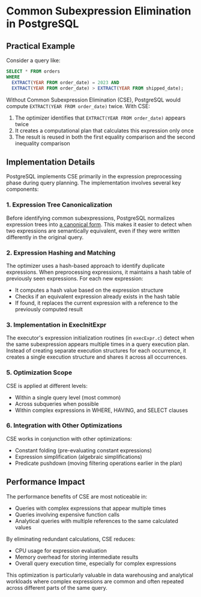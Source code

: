 # Common Subexpression Elimination in PostgreSQL

## Practical Example

Consider a query like:
```sql
SELECT * FROM orders 
WHERE 
  EXTRACT(YEAR FROM order_date) = 2023 AND 
  EXTRACT(YEAR FROM order_date) > EXTRACT(YEAR FROM shipped_date);
```

Without Common Subexpression Elimination (CSE), PostgreSQL would compute `EXTRACT(YEAR FROM order_date)` twice. With CSE:

1. The optimizer identifies that `EXTRACT(YEAR FROM order_date)` appears twice
2. It creates a computational plan that calculates this expression only once
3. The result is reused in both the first equality comparison and the second inequality comparison

## Implementation Details

PostgreSQL implements CSE primarily in the expression preprocessing phase during query planning. The implementation involves several key components:

### 1. Expression Tree Canonicalization

Before identifying common subexpressions, PostgreSQL normalizes expression trees into [a canonical form](./canonical_form_of_expressions.md). This makes it easier to detect when two expressions are semantically equivalent, even if they were written differently in the original query.

### 2. Expression Hashing and Matching

The optimizer uses a hash-based approach to identify duplicate expressions. When preprocessing expressions, it maintains a hash table of previously seen expressions. For each new expression:
- It computes a hash value based on the expression structure
- Checks if an equivalent expression already exists in the hash table
- If found, it replaces the current expression with a reference to the previously computed result

### 3. Implementation in ExecInitExpr

The executor's expression initialization routines (in `execExpr.c`) detect when the same subexpression appears multiple times in a query execution plan. Instead of creating separate execution structures for each occurrence, it creates a single execution structure and shares it across all occurrences.


### 5. Optimization Scope

CSE is applied at different levels:
- Within a single query level (most common)
- Across subqueries when possible
- Within complex expressions in WHERE, HAVING, and SELECT clauses

### 6. Integration with Other Optimizations

CSE works in conjunction with other optimizations:
- Constant folding (pre-evaluating constant expressions)
- Expression simplification (algebraic simplifications)
- Predicate pushdown (moving filtering operations earlier in the plan)

## Performance Impact

The performance benefits of CSE are most noticeable in:
- Queries with complex expressions that appear multiple times
- Queries involving expensive function calls
- Analytical queries with multiple references to the same calculated values

By eliminating redundant calculations, CSE reduces:
- CPU usage for expression evaluation
- Memory overhead for storing intermediate results
- Overall query execution time, especially for complex expressions

This optimization is particularly valuable in data warehousing and analytical workloads where complex expressions are common and often repeated across different parts of the same query.